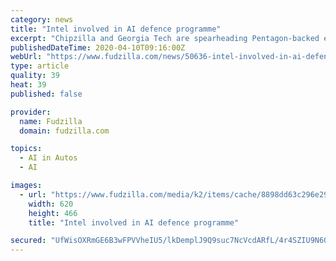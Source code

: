 ```yaml
---
category: news
title: "Intel involved in AI defence programme"
excerpt: "Chipzilla and Georgia Tech are spearheading Pentagon-backed efforts to defend against cyber-attacks against self-driving cars, facial recognition and weapons detection software. In February, DARPA issued a call for proposals for a new programme called GARD [Guaranteeing Artificial Intelligence (AI) Robustness against Deception]. It's a ..."
publishedDateTime: 2020-04-10T09:16:00Z
webUrl: "https://www.fudzilla.com/news/50636-intel-involved-in-ai-defence-programme"
type: article
quality: 39
heat: 39
published: false

provider:
  name: Fudzilla
  domain: fudzilla.com

topics:
  - AI in Autos
  - AI

images:
  - url: "https://www.fudzilla.com/media/k2/items/cache/8898dd63c296e29f5f9bbca2e37b495b_L.jpg"
    width: 620
    height: 466
    title: "Intel involved in AI defence programme"

secured: "UfWisOXRmGE6B3wFPVVheIU5/lkDemplJ9Q9suc7NcVcdARfL/4r4SZIU9N60LcfsNY43eCWx445tpm0xTHuxWjfMY1I5RMtIL6R55y5aBBpxq19e6dW9ckLO79jSMr2zSEmpL5aZ2RRv7WoAprLq8pYfCutZ1Gvx9JQIs/QtmpV8J2hBzJmm2KJQhcxo8BRNYW0/ppYjuqZd8HDbopONbgFvGN4xzobhVhThmP6dO/vZaQDyMvs7PnM683ZtqsW6dkTzNGHDel34wHfwh1N/wF358grO5T/VOHb/M+ZVlOCaJ8/yWtzYJVRwdkovOvK;Zy429lMymrSW8+SBh5H2ZQ=="
---
```


